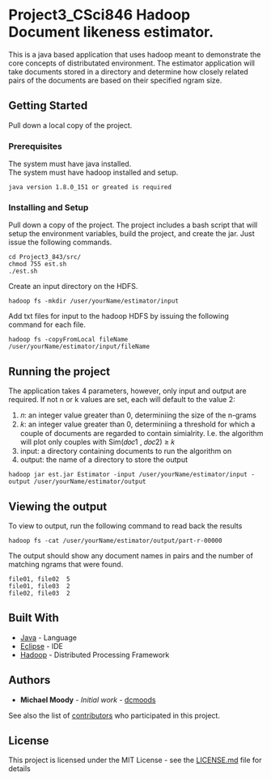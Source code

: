 # Project3_CSci846 Hadoop Document likeness estimator. 

This is a java based application that uses hadoop meant to demonstrate the core concepts of distributated environment. The estimator application will take documents stored in a directory and determine how closely related pairs of the documents are based on their specified ngram size. 

## Getting Started

Pull down a local copy of the project.  

### Prerequisites

The system must have java installed.  
The system must have hadoop installed and setup.

```
java version 1.8.0_151 or greated is required
```

### Installing and Setup

Pull down a copy of the project. The project includes a bash script that will setup the environment variables, build the project, and create the jar. Just issue the following commands.

```
cd Project3_843/src/
chmod 755 est.sh 
./est.sh
```

Create an input directory on the HDFS.

```
hadoop fs -mkdir /user/yourName/estimator/input
```

Add txt files for input to the hadoop HDFS by issuing the following command for each file.

```
hadoop fs -copyFromLocal fileName /user/yourName/estimator/input/fileName
```


## Running the project

The application takes 4 parameters, however, only input and output are required. If not n or k values are set, each will default to the value 2:

1. 𝑛: an integer value greater than 0, determiniing the size of the n-grams
2. 𝑘: an integer value greater than 0, determiniing a threshold for which a couple of documents are regarded to contain simialrity. I.e. the algorithm will plot only couples with Sim(𝑑𝑜𝑐1 , 𝑑𝑜𝑐2) ≥ 𝑘
3. input: a directory containing documents to run the algorithm on
4. output: the name of a directory to store the output


```
hadoop jar est.jar Estimator -input /user/yourName/estimator/input -output /user/yourName/estimator/output
```

## Viewing the output

To view to output, run the following command to read back the results

```
hadoop fs -cat /user/yourName/estimator/output/part-r-00000
```

The output should show any document names in pairs and the number of matching ngrams that were found.  

```
file01, file02  5
file01, file03  2
file02, file03  2
```

## Built With

* [Java](https://www.oracle.com/technetwork/java/javase/downloads/index.html) - Language
* [Eclipse](https://www.eclipse.org/) - IDE 
* [Hadoop](https://hadoop.apache.org/) - Distributed Processing Framework

## Authors

* **Michael Moody** - *Initial work* - [dcmoods](https://github.com/dcmoods)

See also the list of [contributors](https://github.com/your/project/contributors) who participated in this project.

## License

This project is licensed under the MIT License - see the [LICENSE.md](LICENSE.md) file for details

